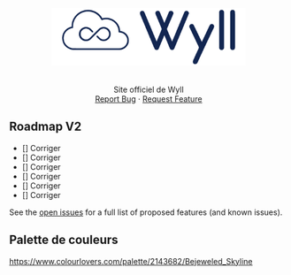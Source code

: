 <a name="readme-top"></a>
<div align="center">

<!--   <a href="">[![made-with-flutter](https://img.shields.io/badge/Made%20with-Flutter-1f425f.svg)](https://flutter.dev/) </a>
  <a href="">![Release](https://img.shields.io/badge/v1.0.0-122751?style=for-the-badge&logoColor=white) </a>
  <a href="">[![Actions Status](https://github.com/wyll-io/kronos/workflows/Flutter%20CI/badge.svg)](https://github.com/wyll-io/kronos/actions)</a> -->

</div>

<div align="center">
<img width="350" src="https://github.com/wyll-io/website/blob/develop/assets/images/logos/logo-wyll.png" />



  <p align="center">
    <br />
Site officiel de Wyll
    <br />
    <a href="https://github.com/wyll-io/website/issues">Report Bug</a>
    ·
    <a href="https://github.com/wyll-io/website/issues">Request Feature</a>
  </p>
</div>


<!-- ROADMAP -->
## Roadmap V2

- [] Corriger 
- [] Corriger 
- [] Corriger 
- [] Corriger 
- [] Corriger 
- [] Corriger 

See the [open issues](https://github.com/wyll-io/website/issues) for a full list of proposed features (and known issues).



## Palette de couleurs

https://www.colourlovers.com/palette/2143682/Bejeweled_Skyline






